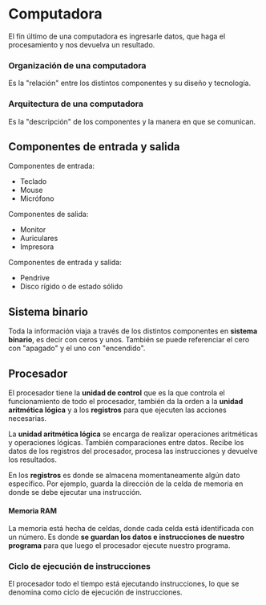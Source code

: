 # Computadora

El fin último de una computadora es ingresarle datos, que haga el procesamiento
y nos devuelva un resultado.

### Organización de una computadora

Es la "relación" entre los distintos componentes y su diseño y tecnología.

### Arquitectura de una computadora

Es la "descripción" de los componentes y la manera en que se comunican.

## Componentes de entrada y salida

Componentes de entrada:

- Teclado
- Mouse
- Micrófono

Componentes de salida:

- Monitor
- Auriculares
- Impresora

Componentes de entrada y salida:

- Pendrive
- Disco rígido o de estado sólido

## Sistema binario

Toda la información viaja a través de los distintos componentes en **sistema binario**, es decir con ceros y unos. También se puede referenciar el cero con "apagado" y el uno con "encendido".

## Procesador

El procesador tiene la **unidad de control** que es la que controla el funcionamiento de todo el procesador, también da la orden a la **unidad aritmética lógica**  y a los **registros** para que ejecuten las acciones necesarias.

La **unidad aritmética lógica** se encarga de realizar operaciones aritméticas y operaciones lógicas. También comparaciones entre datos. Recibe los datos de los registros del procesador, procesa las instrucciones y devuelve los resultados.

En los **registros** es donde se almacena momentaneamente algún dato específico. Por ejemplo, guarda la dirección de la celda de memoria en donde se debe ejecutar una instrucción.

#### Memoria RAM

La memoria está hecha de celdas, donde cada celda está identificada con un número. Es donde **se guardan los datos e instrucciones de nuestro programa** para que luego el procesador ejecute nuestro programa.

### Ciclo de ejecución de instrucciones

El procesador todo el tiempo está ejecutando instrucciones, lo que se denomina como ciclo de ejecución de instrucciones.
